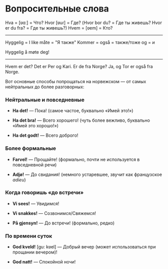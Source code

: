 # Вопросительные слова

Hva = [ʋɑː] = Что?
Hvor [ʋuɾ] = Где? (Hvor bor du? = Где ты живешь? Hvor er du fra? = Где ты живешь?)
Hvem = [ʋem] = Кто?

---

Hyggelig = 
I like måte = "Я также"
Kommer = 
også = также/тоже
og = и

Hyggelig å møte deg!

---

Hvem er det?
Det er Per og Kari.
Er de fra Norge?
Ja, og Tor er også fra Norge.


Вот основные способы попрощаться на норвежском — от самых нейтральных до более разговорных:

### Нейтральные и повседневные

- **Ha det!** — Пока! (самое частое, буквально «Имей это!»)
    
- **Ha det bra!** — Всего хорошего! (чуть более вежливо, буквально «Имей это хорошо!»)
    
- **Ha det godt!** — Всего доброго!
    

### Более формальные

- **Farvel!** — Прощайте! (формально, почти не используется в повседневной речи)
    
- **Adjø!** — До свидания! (немного устаревшее, звучит как французское _adieu_)
    

### Когда говоришь «до встречи»

- **Vi sees!** — Увидимся!
    
- **Vi snakkes!** — Созвонимся/Свяжемся!
    
- **På gjensyn!** — До встречи! (формально, редко)
    

### По времени суток

- **God kveld!** [gu: kʋel] — Добрый вечер (может использоваться при прощании вечером)!

- **God natt!** — Спокойной ночи!
